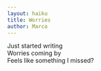 ```yaml
---
layout: haiku
title: Worries
author: Marco
---
```


Just started writing<br>
Worries coming by<br>
Feels like something I missed?<br>
